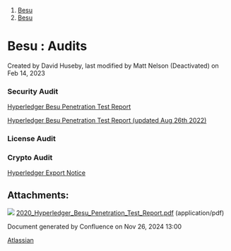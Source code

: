 1. [Besu](index.html)
2. [Besu](Besu_22151173.html)

# Besu : Audits

Created by David Huseby, last modified by Matt Nelson (Deactivated) on Feb 14, 2023

### Security Audit

[Hyperledger Besu Penetration Test Report](attachments/22154510/22154513.pdf)

[Hyperledger Besu Penetration Test Report (updated Aug 26th 2022)](attachments/22154510/22154513.pdf)

### License Audit

### Crypto Audit

[Hyperledger Export Notice](https://www.linuxfoundation.org/export/)

## Attachments:

![](images/icons/bullet_blue.gif) [2020\_Hyperledger\_Besu\_Penetration\_Test\_Report.pdf](attachments/22154510/22154513.pdf) (application/pdf)

Document generated by Confluence on Nov 26, 2024 13:00

[Atlassian](http://www.atlassian.com/)

